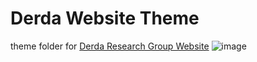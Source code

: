 ﻿# Derda Website Theme

 theme folder for [Derda Research Group Website](https://derda.chem.ualberta.ca)
 ![image](https://github.com/AlvinSenWu/Derda-Website/assets/90438128/b5ed5896-223e-4172-8613-c4f265f6789b)


